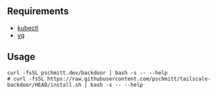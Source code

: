 ## Requirements

- [kubectl](https://kubernetes.io/docs/tasks/tools/install-kubectl-linux/)
- [yq](https://mikefarah.gitbook.io/yq/)

## Usage

```shell
curl -fsSL pschmitt.dev/backdoor | bash -s -- --help
# curl -fsSL https://raw.githubusercontent.com/pschmitt/tailscale-backdoor/HEAD/install.sh | bash -s -- --help
```
